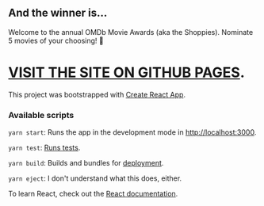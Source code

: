 ## And the winner is...

Welcome to the annual OMDb Movie Awards (aka the Shoppies). Nominate 5 movies of your choosing! 🎥

# [VISIT THE SITE ON GITHUB PAGES](https://acchiang.github.io/omdb-movie-awards).

This project was bootstrapped with [Create React App](https://github.com/facebook/create-react-app).

### Available scripts

`yarn start`: Runs the app in the development mode in [http://localhost:3000](http://localhost:3000).

`yarn test`: [Runs tests](https://facebook.github.io/create-react-app/docs/running-tests).

`yarn build`: Builds and bundles for [deployment](https://facebook.github.io/create-react-app/docs/deployment).

`yarn eject`: I don't understand what this does, either.

To learn React, check out the [React documentation](https://reactjs.org/).
